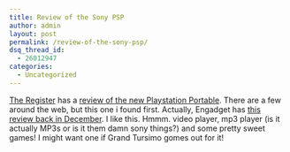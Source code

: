 ```yaml
---
title: Review of the Sony PSP
author: admin
layout: post
permalink: /review-of-the-sony-psp/
dsq_thread_id:
  - 26012947
categories:
  - Uncategorized
---
```

[The Register][1] has a [review of the new Playstation Portable][2].&nbsp;There are a few around the web, but this one i found first. Actually, Engadget has [this review&nbsp;back in December][3]. I like this. Hmmm. video player, mp3 player (is it actually MP3s or is it them damn sony things?) and some pretty sweet games! I might want one if Grand Tursimo gomes out for it!

 [1]: http://www.theregister.co.uk "The Register"
 [2]: http://www.theregister.co.uk/2005/02/01/review_sony_psp/
 [3]: http://www.engadget.com/entry/1234000510024287/